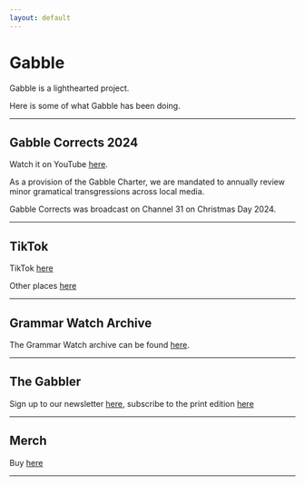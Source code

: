 ```yaml
---
layout: default
---
```

# Gabble
Gabble is a lighthearted project. 

Here is some of what Gabble has been doing.

***

## Gabble Corrects 2024
Watch it on YouTube [here](https://www.youtube.com/watch?v=7UuZpHoXziU).

As a provision of the Gabble Charter, we are mandated to annually review minor gramatical transgressions across local media.

Gabble Corrects was broadcast on Channel 31 on Christmas Day 2024.


***

## TikTok

TikTok [here](https://www.tiktok.com/@gabble__au)

Other places [here](https://linktr.ee/gabble__au)

***

## Grammar Watch Archive

The Grammar Watch archive can be found [here](./another-page.html).

***

## The Gabbler

Sign up to our newsletter [here,](https://docs.google.com/forms/d/e/1FAIpQLSddB9A4faa-1CfuFpYQ96Wo4xk2mbzJXHQJeFpAtmb8beZ3kQ/viewform?usp=header)
subscribe to the print edition [here](https://docs.google.com/forms/d/e/1FAIpQLSddB9A4faa-1CfuFpYQ96Wo4xk2mbzJXHQJeFpAtmb8beZ3kQ/viewform?usp=header)

***

## Merch

Buy [here](https://pickstar.pro/au/our-stars/8610/steve-price)
***
